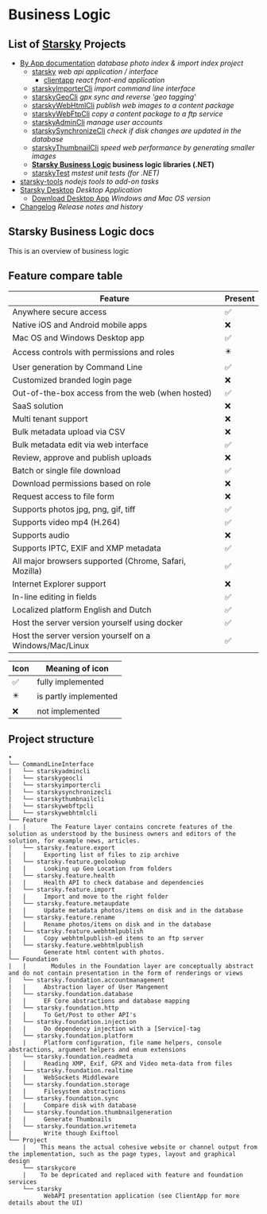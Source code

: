 # Business Logic
## List of [Starsky](../../readme.md) Projects
 * [By App documentation](../../starsky/readme.md) _database photo index & import index project_
    * [starsky](../../starsky/starsky/readme.md) _web api application / interface_
      *  [clientapp](../../starsky/starsky/clientapp/readme.md) _react front-end application_
    * [starskyImporterCli](../../starsky/starskyimportercli/readme.md)  _import command line interface_
    * [starskyGeoCli](../../starsky/starskygeocli/readme.md)  _gpx sync and reverse 'geo tagging'_
    * [starskyWebHtmlCli](../../starsky/starskywebhtmlcli/readme.md)  _publish web images to a content package_
    * [starskyWebFtpCli](../../starsky/starskywebftpcli/readme.md)  _copy a content package to a ftp service_
    * [starskyAdminCli](../../starsky/starskyadmincli/readme.md)  _manage user accounts_
    * [starskySynchronizeCli](../../starsky/starskysynchronizecli/readme.md)  _check if disk changes are updated in the database_
    * [starskyThumbnailCli](../../starsky/starskythumbnailcli/readme.md)  _speed web performance by generating smaller images_    
    * __[Starsky Business Logic](../../starsky/starskybusinesslogic/readme.md) business logic libraries (.NET)__
    * [starskyTest](../../starsky/starskytest/readme.md)  _mstest unit tests (for .NET)_
 * [starsky-tools](../../starsky-tools/readme.md) _nodejs tools to add-on tasks_
 * [Starsky Desktop](../../starskydesktop/readme.md) _Desktop Application_
    * [Download Desktop App](https://docs.qdraw.nl/download/) _Windows and Mac OS version_
 * [Changelog](../../history.md) _Release notes and history_

## Starsky Business Logic docs

This is an overview of business logic

## Feature compare table

| Feature                                                           | Present |
|-------------------------------------------------------------------|---------|
| Anywhere secure access                                            |    ✅   |
| Native iOS and Android mobile apps                                |    ❌   |
| Mac OS and Windows Desktop app                                    |    ✅   |
| Access controls with permissions and roles                        |    ✴️   |
| User generation by Command Line                                   |    ✅   |
| Customized branded login page                                     |    ❌   |
| Out-of-the-box access from the web  (when hosted)                 |    ✅   |
| SaaS solution                                                     |    ❌   |
| Multi tenant support                                              |    ❌   |
| Bulk metadata upload via CSV                                      |    ❌   |
| Bulk metadata edit via web interface                              |    ✅   |
| Review, approve and publish uploads                               |    ❌   |
| Batch or single file download                                     |    ✅   |
| Download permissions based on role                                |    ❌   |
| Request access to file form                                       |    ❌   |
| Supports photos jpg, png, gif, tiff                               |    ✅   |
| Supports video mp4 (H.264)                                        |    ✅   |
| Supports audio                                                    |    ❌   |
| Supports IPTC, EXIF and XMP metadata                              |    ✅   |
| All major browsers supported (Chrome, Safari, Mozilla)            |    ✅   |
| Internet Explorer support                                         |    ❌   |
| In-line editing in fields                                         |    ✅   |
| Localized platform English and Dutch                              |    ✅   |
| Host the server version yourself using docker                     |    ✅   |
| Host the server version yourself on a Windows/Mac/Linux           |    ✅   |


| Icon | Meaning of icon       |
|------|-----------------------|
|  ✅  | fully implemented     |
|  ✴️  | is partly implemented |
|  ❌  | not implemented       |

## Project structure

```
•
└── CommandLineInterface
|   └── starskyadmincli
|   └── starskygeocli
|   └── starskyimportercli
|   └── starskysynchronizecli
|   └── starskythumbnailcli
|   └── starskywebftpcli
|   └── starskywebhtmlcli
└── Feature
|   |       The Feature layer contains concrete features of the solution as understood by the business owners and editors of the solution, for example news, articles.
|   └── starsky.feature.export
|   |     Exporting list of files to zip archive
|   └── starsky.feature.geolookup
|   |     Looking up Geo Location from folders
|   └── starsky.feature.health
|   |     Health API to check database and dependencies
|   └── starsky.feature.import
|   |     Import and move to the right folder
|   └── starsky.feature.metaupdate
|   |     Update metadata photos/items on disk and in the database
|   └── starsky.feature.rename
|   |     Rename photos/items on disk and in the database
|   └── starsky.feature.webhtmlpublish
|   |     Copy webhtmlpublish-ed items to an ftp server
|   └── starsky.feature.webhtmlpublish
|         Generate html content with photos.
└── Foundation
|   |       Modules in the Foundation layer are conceptually abstract and do not contain presentation in the form of renderings or views
|   └── starsky.foundation.accountmanagement
|   |     Abstraction layer of User Mangement
|   └── starsky.foundation.database
|   |     EF Core abstractions and database mapping
|   └── starsky.foundation.http
|   |     To Get/Post to other API's
|   └── starsky.foundation.injection
|   |     Do dependency injection with a [Service]-tag
|   └── starsky.foundation.platform
|   |     Platform configuration, file name helpers, console abstractions, argument helpers and enum extensions
|   └── starsky.foundation.readmeta
|   |     Reading XMP, Exif, GPX and Video meta-data from files
|   └── starsky.foundation.realtime
|   |     WebSockets Middleware
|   └── starsky.foundation.storage
|   |     Filesystem abstractions
|   └── starsky.foundation.sync
|   |     Compare disk with database
|   └── starsky.foundation.thumbnailgeneration
|   |     Generate Thumbnails
|   └── starsky.foundation.writemeta
|         Write though Exiftool
└── Project
    |    This means the actual cohesive website or channel output from the implementation, such as the page types, layout and graphical design  
    └── starskycore
    |    To be depricated and replaced with feature and foundation services  
    └── starsky
          WebAPI presentation application (see ClientApp for more details about the UI)
```
